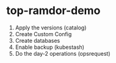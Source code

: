 # top-ramdor-demo

1) Apply the versions (catalog)
2) Create Custom Config
3) Create databases
4) Enable backup (kubestash)
5) Do the day-2 operations (opsrequest)